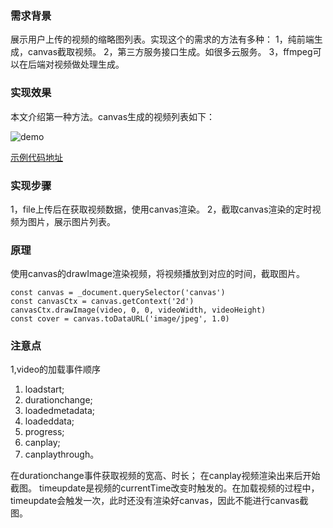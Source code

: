 ### 需求背景
展示用户上传的视频的缩略图列表。实现这个的需求的方法有多种：
1，纯前端生成，canvas截取视频。
2，第三方服务接口生成。如很多云服务。
3，ffmpeg可以在后端对视频做处理生成。

### 实现效果
本文介绍第一种方法。canvas生成的视频列表如下：
<!-- ![demo](./demo.jpg) -->
![demo](https://github.com/liqiuhui/blog/blob/master/video/demo.png?raw=true)

[示例代码地址](https://github.com/liqiuhui/blog/blob/master/video/video.html)
### 实现步骤
1，file上传后在获取视频数据，使用canvas渲染。
2，截取canvas渲染的定时视频为图片，展示图片列表。

### 原理
使用canvas的drawImage渲染视频，将视频播放到对应的时间，截取图片。
```
const canvas = _document.querySelector('canvas')
const canvasCtx = canvas.getContext('2d')
canvasCtx.drawImage(video, 0, 0, videoWidth, videoHeight)
const cover = canvas.toDataURL('image/jpeg', 1.0)
```

### 注意点
1,video的加载事件顺序
1. loadstart;    
2. durationchange;    
3. loadedmetadata;    
4. loadeddata;    
5. progress;    
6. canplay;    
7. canplaythrough。

在durationchange事件获取视频的宽高、时长；
在canplay视频渲染出来后开始截图。
timeupdate是视频的currentTime改变时触发的。在加载视频的过程中，timeupdate会触发一次，此时还没有渲染好canvas，因此不能进行canvas截图。
